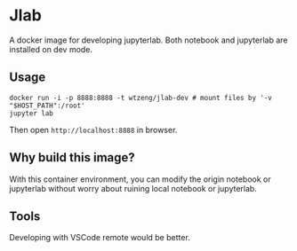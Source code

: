 # Jlab

A docker image for developing jupyterlab. Both notebook and jupyterlab are installed on dev mode.

## Usage

```shell
docker run -i -p 8888:8888 -t wtzeng/jlab-dev # mount files by '-v "$HOST_PATH":/root'
jupyter lab
```

Then open `http://localhost:8888` in browser.

## Why build this image?

With this container environment, you can modify the origin notebook or jupyterlab without worry about ruining local notebook or jupyterlab.


## Tools

Developing with VSCode remote would be better.